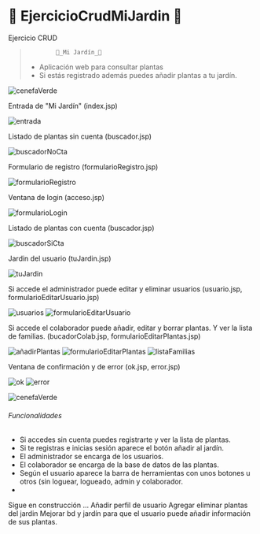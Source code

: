 # 🎍 EjercicioCrudMiJardin 🎍
Ejercicio CRUD

>             🌈_Mi Jardín_🌼
>
> - Aplicación web para consultar plantas
> - Si estás registrado además puedes añadir plantas a tu jardín.
> 

![cenefaVerde](https://user-images.githubusercontent.com/74043250/156654164-44dbbb4a-7cdb-4f48-9dcc-f354e94515c0.png)

Entrada de "Mi Jardín" (index.jsp)

![entrada](https://user-images.githubusercontent.com/74043250/156650767-a48f0152-fb5a-4597-a54e-2eaf98edb170.png)

Listado de plantas sin cuenta (buscador.jsp)

![buscadorNoCta](https://user-images.githubusercontent.com/74043250/156650875-63f6c932-bdd7-4ab7-bb38-6d6bf244f882.png)

Formulario de registro (formularioRegistro.jsp)

![formularioRegistro](https://user-images.githubusercontent.com/74043250/156651219-6ca8a835-5f41-4fa5-bbce-d621fc152e63.png)

Ventana de login (acceso.jsp)

![formularioLogin](https://user-images.githubusercontent.com/74043250/156650827-1e555db0-6498-43af-b207-b191faacbb7f.png)

Listado de plantas con cuenta (buscador.jsp)

![buscadorSiCta](https://user-images.githubusercontent.com/74043250/156651066-7a987018-92bd-44e2-b7d0-74b45cf36e7b.png)

Jardin del usuario (tuJardin.jsp)

![tuJardin](https://user-images.githubusercontent.com/74043250/156651314-8da6bf34-2020-434c-be93-a703eab29e0b.png)

Si accede el administrador puede editar y eliminar usuarios (usuario.jsp, formularioEditarUsuario.jsp)

![usuarios](https://user-images.githubusercontent.com/74043250/156651506-3d2a5704-b37e-4336-be3f-8d391a9d3c06.png)
![formularioEditarUsuario](https://user-images.githubusercontent.com/74043250/156651983-a3462c3f-3229-432e-b2d8-277968feb203.png)


Si accede el colaborador puede añadir, editar y borrar plantas. Y ver la lista de familias. (bucadorColab.jsp, formularioEditarPlantas.jsp)

![añadirPlantas](https://user-images.githubusercontent.com/74043250/156651688-0d120fbc-5e36-4d5a-9898-ce2928d99e33.png)
![formularioEditarPlantas](https://user-images.githubusercontent.com/74043250/156652111-e0d0aec8-25f9-4167-9d47-331c7ddbc405.png)
![listaFamilias](https://user-images.githubusercontent.com/74043250/156651777-6166a0d6-53f4-4cb1-898c-ff3459a5e5da.png)

Ventana de confirmación y de error (ok.jsp, error.jsp)

![ok](https://user-images.githubusercontent.com/74043250/156652466-ac21f310-e9e1-4b30-a81a-07285d250b84.png)
![error](https://user-images.githubusercontent.com/74043250/156652521-c8ec50a2-f11a-4c2e-b323-5aab0b181d9e.png)

![cenefaVerde](https://user-images.githubusercontent.com/74043250/156653966-c75a3654-bba9-4ef0-9793-89cefc746c77.png)

###### Funcionalidades
* Si accedes sin cuenta puedes registrarte y ver la lista de plantas.
* Si te registras e inicias sesión aparece el botón añadir al jardín.
* El administrador se encarga de los usuarios.
* El colaborador se encarga de la base de datos de las plantas.
* Según el usuario aparece la barra de herramientas con unos botones u otros (sin loguear, logueado, admin y colaborador.
* 




Sigue en construcción ...
Añadir perfil de usuario
Agregar eliminar plantas del jardin
Mejorar bd y jardín para que el usuario puede añadir información de sus plantas.


